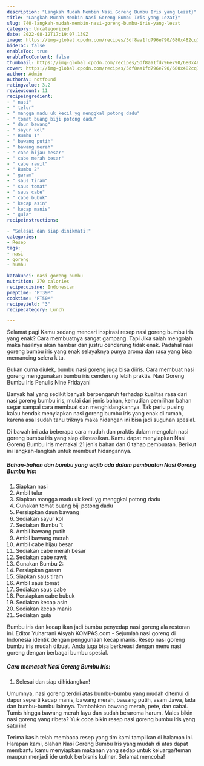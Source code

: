 ```yaml
---
description: "Langkah Mudah Membin Nasi Goreng Bumbu Iris yang Lezat}"
title: "Langkah Mudah Membin Nasi Goreng Bumbu Iris yang Lezat}"
slug: 740-langkah-mudah-membin-nasi-goreng-bumbu-iris-yang-lezat
category: Uncategorized
date: 2022-08-12T17:19:07.139Z
image: https://img-global.cpcdn.com/recipes/5df8aa1fd796e790/680x482cq70/nasi-goreng-bumbu-iris-foto-resep-utama.jpg
hideToc: false
enableToc: true
enableTocContent: false
thumbnail: https://img-global.cpcdn.com/recipes/5df8aa1fd796e790/680x482cq70/nasi-goreng-bumbu-iris-foto-resep-utama.jpg
cover: https://img-global.cpcdn.com/recipes/5df8aa1fd796e790/680x482cq70/nasi-goreng-bumbu-iris-foto-resep-utama.jpg
author: Admin
authorAv: notfound
ratingvalue: 3.2
reviewcount: 11
recipeingredient:
- " nasi"
- " telur"
- " mangga madu uk kecil yg menggkal potong dadu"
- " tomat buang biji potong dadu"
- " daun bawang"
- " sayur kol"
- " Bumbu 1"
- " bawang putih"
- " bawang merah"
- " cabe hijau besar"
- " cabe merah besar"
- " cabe rawit"
- " Bumbu 2"
- " garam"
- " saus tiram"
- " saus tomat"
- " saus cabe"
- " cabe bubuk"
- " kecap asin"
- " kecap manis"
- " gula"
recipeinstructions:

- "Selesai dan siap dinikmati!"
categories:
- Resep
tags:
- nasi
- goreng
- bumbu

katakunci: nasi goreng bumbu 
nutrition: 270 calories
recipecuisine: Indonesian
preptime: "PT39M"
cooktime: "PT50M"
recipeyield: "3"
recipecategory: Lunch

---
```



Selamat pagi Kamu sedang mencari inspirasi resep nasi goreng bumbu iris yang enak? Cara membuatnya sangat gampang. Tapi Jika salah mengolah maka hasilnya akan hambar dan justru cenderung tidak enak. Padahal nasi goreng bumbu iris yang enak selayaknya punya aroma dan rasa yang bisa memancing selera kita.


Bukan cuma diulek, bumbu nasi goreng juga bisa diiris. Cara membuat nasi goreng menggunakan bumbu iris cenderung lebih praktis. Nasi Goreng Bumbu Iris Penulis Nine Fridayani

Banyak hal yang sedikit banyak berpengaruh terhadap kualitas rasa dari nasi goreng bumbu iris, mulai dari jenis bahan, kemudian pemilihan bahan segar sampai cara membuat dan menghidangkannya. Tak perlu pusing kalau hendak menyiapkan nasi goreng bumbu iris yang enak di rumah, karena asal sudah tahu triknya maka hidangan ini bisa jadi suguhan spesial.


Di bawah ini ada beberapa cara mudah dan praktis dalam mengolah nasi goreng bumbu iris yang siap dikreasikan. Kamu dapat menyiapkan Nasi Goreng Bumbu Iris memakai 21 jenis bahan dan 0 tahap pembuatan. Berikut ini langkah-langkah untuk membuat hidangannya.

<!--inarticleads1-->

##### Bahan-bahan dan bumbu yang wajib ada dalam pembuatan Nasi Goreng Bumbu Iris:

1. Siapkan  nasi
1. Ambil  telur
1. Siapkan  mangga madu uk kecil yg menggkal potong dadu
1. Gunakan  tomat buang biji potong dadu
1. Persiapkan  daun bawang
1. Sediakan  sayur kol
1. Sediakan  Bumbu 1:
1. Ambil  bawang putih
1. Ambil  bawang merah
1. Ambil  cabe hijau besar
1. Sediakan  cabe merah besar
1. Sediakan  cabe rawit
1. Gunakan  Bumbu 2:
1. Persiapkan  garam
1. Siapkan  saus tiram
1. Ambil  saus tomat
1. Sediakan  saus cabe
1. Persiapkan  cabe bubuk
1. Sediakan  kecap asin
1. Sediakan  kecap manis
1. Sediakan  gula


Bumbu iris dan kecap ikan jadi bumbu penyedap nasi goreng ala restoran ini. Editor Yuharrani Aisyah KOMPAS.com - Sejumlah nasi goreng di Indonesia identik dengan penggunaan kecap manis. Resep nasi goreng bumbu iris mudah dibuat. Anda juga bisa berkreasi dengan menu nasi goreng dengan berbagai bumbu spesial. 

<!--inarticleads2-->

##### Cara memasak Nasi Goreng Bumbu Iris:


1. Selesai dan siap dihidangkan!

Umumnya, nasi goreng terdiri atas bumbu-bumbu yang mudah ditemui di dapur seperti kecap manis, bawang merah, bawang putih, asam Jawa, lada dan bumbu-bumbu lainnya. Tambahkan bawang merah, pete, dan cabai. Tumis hingga bawang merah layu dan sudah beraroma harum. Males bikin nasi goreng yang ribeta? Yuk coba bikin resep nasi goreng bumbu iris yang satu ini! 

Terima kasih telah membaca resep yang tim kami tampilkan di halaman ini. Harapan kami, olahan Nasi Goreng Bumbu Iris yang mudah di atas dapat membantu kamu menyiapkan makanan yang sedap untuk keluarga/teman maupun menjadi ide untuk berbisnis kuliner. Selamat mencoba!
